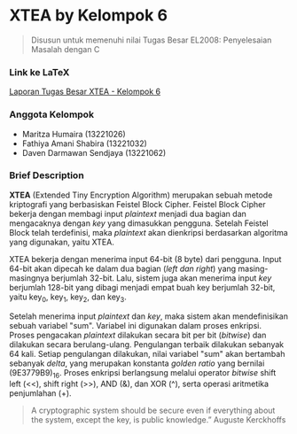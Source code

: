 # XTEA by Kelompok 6
> Disusun untuk memenuhi nilai Tugas Besar EL2008: Penyelesaian Masalah dengan C

### Link ke LaTeX
[Laporan Tugas Besar XTEA - Kelompok 6](https://www.overleaf.com/project/63d8d457e6db21ec23b3274a)

### Anggota Kelompok
- Maritza Humaira (13221026)
- Fathiya Amani Shabira (13221032)
- Daven Darmawan Sendjaya (13221062)

### Brief Description
**XTEA** (Extended Tiny Encryption Algorithm) merupakan sebuah metode kriptografi yang berbasiskan Feistel Block Cipher. Feistel Block Cipher bekerja dengan membagi input *plaintext* menjadi dua bagian dan mengacaknya dengan *key* yang dimasukkan pengguna. Setelah Feistel Block telah terdefinisi, maka *plaintext* akan dienkripsi berdasarkan algoritma yang digunakan, yaitu XTEA.

XTEA bekerja dengan menerima input 64-bit (8 byte) dari pengguna. Input 64-bit akan dipecah ke dalam dua bagian (*left dan right*) yang masing-masingnya berjumlah 32-bit. Lalu, sistem juga akan menerima input *key* berjumlah 128-bit yang dibagi menjadi empat buah key berjumlah 32-bit, yaitu key<sub>0</sub>, key<sub>1</sub>, key<sub>2</sub>, dan key<sub>3</sub>.

Setelah menerima input *plaintext* dan *key*, maka sistem akan mendefinisikan sebuah variabel "sum". Variabel ini digunakan dalam proses enkripsi. Proses pengacakan *plaintext* dilakukan secara bit per bit (*bitwise*) dan dilakukan secara berulang-ulang. Pengulangan terbaik dilakukan sebanyak 64 kali. Setiap pengulangan dilakukan, nilai variabel "sum" akan bertambah sebanyak *delta*, yang merupakan konstanta *golden ratio* yang bernilai (9E3779B9)<sub>16</sub>. Proses enkripsi berlangsung melalui operator *bitwise* shift left (<<), shift right (>>), AND (&), dan XOR (^), serta operasi aritmetika penjumlahan (+). 

>  A cryptographic system should be secure even if everything about the system, except the key, is public knowledge.” 
> Auguste Kerckhoffs